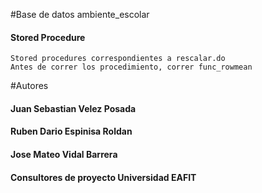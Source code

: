 #Base de datos ambiente_escolar

#### Stored Procedure
    Stored procedures correspondientes a rescalar.do
    Antes de correr los procedimiento, correr func_rowmean 



   
#Autores

#### Juan Sebastian Velez Posada

#### Ruben Dario Espinisa Roldan

#### Jose Mateo Vidal Barrera

#### Consultores de proyecto Universidad EAFIT
